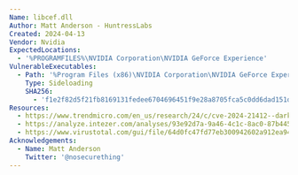 ```yaml
---
Name: libcef.dll
Author: Matt Anderson - HuntressLabs
Created: 2024-04-13
Vendor: Nvidia
ExpectedLocations:
  - '%PROGRAMFILES%\NVIDIA Corporation\NVIDIA GeForce Experience'
VulnerableExecutables:
  - Path: '%Program Files (x86)\NVIDIA Corporation\NVIDIA GeForce Experience\NVIDA Share.exe'
    Type: Sideloading
    SHA256:
      - 'f1e2f82d5f21fb8169131fedee6704696451f9e28a8705fca5c0dd6dad151d64'
Resources:
  - https://www.trendmicro.com/en_us/research/24/c/cve-2024-21412--darkgate-operators-exploit-microsoft-windows-sma.html
  - https://analyze.intezer.com/analyses/93e92d7a-9a46-4c1c-8ac0-87b4453beeb8
  - https://www.virustotal.com/gui/file/64d0fc47fd77eb300942602a912ea9403960acd4f2ed33a8e325594bf700d65f
Acknowledgements:
  - Name: Matt Anderson
    Twitter: '@nosecurething'
---
```


